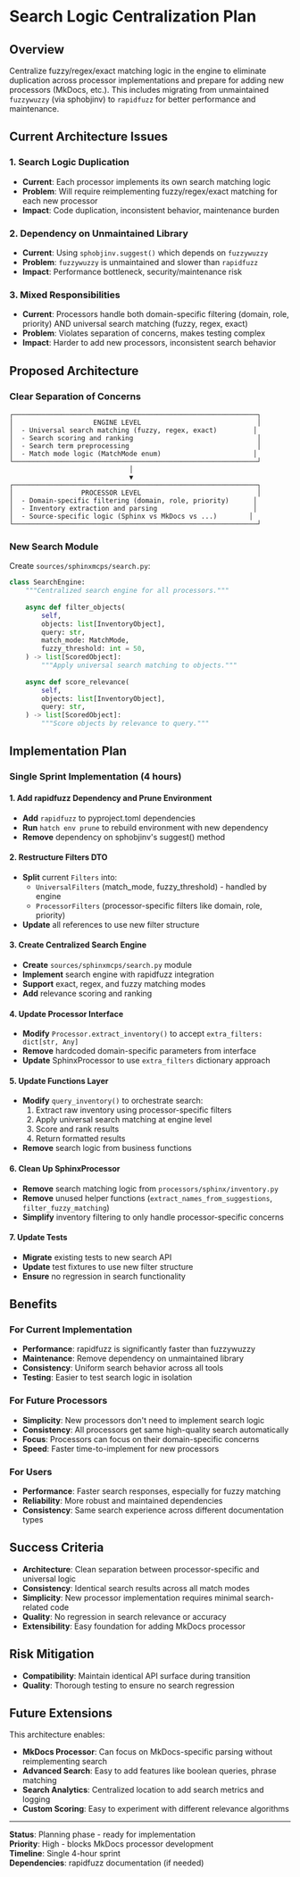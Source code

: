 # Search Logic Centralization Plan

## Overview

Centralize fuzzy/regex/exact matching logic in the engine to eliminate duplication across processor implementations and prepare for adding new processors (MkDocs, etc.). This includes migrating from unmaintained `fuzzywuzzy` (via sphobjinv) to `rapidfuzz` for better performance and maintenance.

## Current Architecture Issues

### 1. Search Logic Duplication
- **Current**: Each processor implements its own search matching logic
- **Problem**: Will require reimplementing fuzzy/regex/exact matching for each new processor
- **Impact**: Code duplication, inconsistent behavior, maintenance burden

### 2. Dependency on Unmaintained Library
- **Current**: Using `sphobjinv.suggest()` which depends on `fuzzywuzzy` 
- **Problem**: `fuzzywuzzy` is unmaintained and slower than `rapidfuzz`
- **Impact**: Performance bottleneck, security/maintenance risk

### 3. Mixed Responsibilities
- **Current**: Processors handle both domain-specific filtering (domain, role, priority) AND universal search matching (fuzzy, regex, exact)
- **Problem**: Violates separation of concerns, makes testing complex
- **Impact**: Harder to add new processors, inconsistent search behavior

## Proposed Architecture

### Clear Separation of Concerns

```
┌─────────────────────────────────────────────────────────────┐
│                    ENGINE LEVEL                             │
│  - Universal search matching (fuzzy, regex, exact)         │
│  - Search scoring and ranking                               │
│  - Search term preprocessing                                │
│  - Match mode logic (MatchMode enum)                       │
└─────────────────────────────────────────────────────────────┘
                              │
                              ▼
┌─────────────────────────────────────────────────────────────┐
│                 PROCESSOR LEVEL                             │
│  - Domain-specific filtering (domain, role, priority)      │
│  - Inventory extraction and parsing                        │
│  - Source-specific logic (Sphinx vs MkDocs vs ...)        │
└─────────────────────────────────────────────────────────────┘
```

### New Search Module

Create `sources/sphinxmcps/search.py`:

```python
class SearchEngine:
    """Centralized search engine for all processors."""
    
    async def filter_objects(
        self,
        objects: list[InventoryObject],
        query: str,
        match_mode: MatchMode,
        fuzzy_threshold: int = 50,
    ) -> list[ScoredObject]:
        """Apply universal search matching to objects."""
        
    async def score_relevance(
        self,
        objects: list[InventoryObject], 
        query: str,
    ) -> list[ScoredObject]:
        """Score objects by relevance to query."""
```

## Implementation Plan

### Single Sprint Implementation (4 hours)

#### 1. Add rapidfuzz Dependency and Prune Environment
- **Add** `rapidfuzz` to pyproject.toml dependencies  
- **Run** `hatch env prune` to rebuild environment with new dependency
- **Remove** dependency on sphobjinv's suggest() method

#### 2. Restructure Filters DTO
- **Split** current `Filters` into:
  - `UniversalFilters` (match_mode, fuzzy_threshold) - handled by engine
  - `ProcessorFilters` (processor-specific filters like domain, role, priority)
- **Update** all references to use new filter structure

#### 3. Create Centralized Search Engine
- **Create** `sources/sphinxmcps/search.py` module
- **Implement** search engine with rapidfuzz integration
- **Support** exact, regex, and fuzzy matching modes
- **Add** relevance scoring and ranking

#### 4. Update Processor Interface
- **Modify** `Processor.extract_inventory()` to accept `extra_filters: dict[str, Any]`
- **Remove** hardcoded domain-specific parameters from interface
- **Update** SphinxProcessor to use `extra_filters` dictionary approach

#### 5. Update Functions Layer
- **Modify** `query_inventory()` to orchestrate search:
  1. Extract raw inventory using processor-specific filters
  2. Apply universal search matching at engine level
  3. Score and rank results
  4. Return formatted results
- **Remove** search logic from business functions

#### 6. Clean Up SphinxProcessor
- **Remove** search matching logic from `processors/sphinx/inventory.py`
- **Remove** unused helper functions (`extract_names_from_suggestions`, `filter_fuzzy_matching`)
- **Simplify** inventory filtering to only handle processor-specific concerns

#### 7. Update Tests
- **Migrate** existing tests to new search API
- **Update** test fixtures to use new filter structure
- **Ensure** no regression in search functionality

## Benefits

### For Current Implementation
- **Performance**: rapidfuzz is significantly faster than fuzzywuzzy
- **Maintenance**: Remove dependency on unmaintained library
- **Consistency**: Uniform search behavior across all tools
- **Testing**: Easier to test search logic in isolation

### For Future Processors  
- **Simplicity**: New processors don't need to implement search logic
- **Consistency**: All processors get same high-quality search automatically
- **Focus**: Processors can focus on their domain-specific concerns
- **Speed**: Faster time-to-implement for new processors

### For Users
- **Performance**: Faster search responses, especially for fuzzy matching
- **Reliability**: More robust and maintained dependencies
- **Consistency**: Same search experience across different documentation types

## Success Criteria

- **Architecture**: Clean separation between processor-specific and universal logic
- **Consistency**: Identical search results across all match modes  
- **Simplicity**: New processor implementation requires minimal search-related code
- **Quality**: No regression in search relevance or accuracy
- **Extensibility**: Easy foundation for adding MkDocs processor

## Risk Mitigation

- **Compatibility**: Maintain identical API surface during transition
- **Quality**: Thorough testing to ensure no search regression

## Future Extensions

This architecture enables:
- **MkDocs Processor**: Can focus on MkDocs-specific parsing without reimplementing search
- **Advanced Search**: Easy to add features like boolean queries, phrase matching
- **Search Analytics**: Centralized location to add search metrics and logging
- **Custom Scoring**: Easy to experiment with different relevance algorithms

---

**Status**: Planning phase - ready for implementation  
**Priority**: High - blocks MkDocs processor development  
**Timeline**: Single 4-hour sprint  
**Dependencies**: rapidfuzz documentation (if needed)